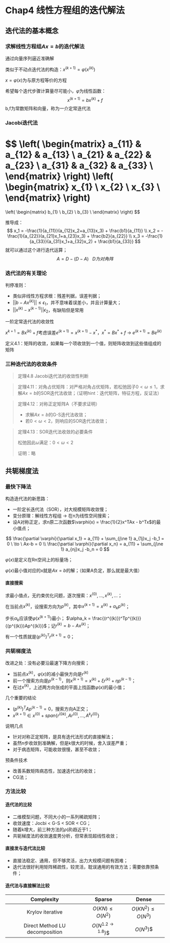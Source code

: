 # Chap4 线性方程组的迭代解法

## 迭代法的基本概念

### 求解线性方程组$Ax = b$的迭代解法

通过向量序列逼近准确解

类似于不动点迭代法的构造：$x^{(k+1)} = \varphi(x^{(k)})$

$x = \varphi(x)$为与原方程等价的方程

希望每个迭代步骤计算量尽可能小，$\varphi$为线性函数：
$$
x^{(k+1)} = bx^{(k)} + f
$$
b,f为常数矩阵和向量，称为一介定常迭代法

### Jacobi迭代法

$$
\left(
\begin{matrix}
a_{11} & a_{12} & a_{13} \\
a_{21} & a_{22} & a_{23} \\
a_{31} & a_{32} & a_{33} \\
\end{matrix}
\right)
\left(
\begin{matrix}
x_{1} \\
x_{2} \\
x_{3} \\
\end{matrix}
\right)
=
\left(
\begin{matrix}
b_{1} \\
b_{2} \\
b_{3} \\
\end{matrix}
\right)
$$

推导成：
$$
x_1 = -\frac{1}{a_{11}}(a_{12}x_2+a_{13}x_3) + \frac{b1}{a_{11}} \\
x_2 = -\frac{1}{a_{22}}(a_{21}x_1+a_{23}x_3) + \frac{b2}{a_{22}} \\
x_3 = -\frac{1}{a_{33}}(a_{31}x_1+a_{32}x_2) + \frac{b1}{a_{33}}
$$
就可以通过这个进行迭代运算；
$$
A = D-(D-A)	\ \ \ 	D为对角阵
$$

### 迭代法的有关理论

判停准则：

- 类似非线性方程求根：残差判据，误差判据；
- $||b-Ax^{(k)}||\le\epsilon_1$，并不意味着误差小，并且计算量大；
- $||x^{(k)}-x^{(k-1)}||\epsilon_2$，有缺陷但是常用

一阶定常迭代法的收敛性

$x^{k+1} = Bx^{(k)} + f$考虑误差$e^{(k+1)} = x^{(k+1)}-x^*$，$x^* = Bx^*+f \ \to \ e^{(k+1)} = Be^{(k)}$ 

定义4.1：矩阵的收敛，如果每一个项收敛到一个值，则矩阵收敛到这些值组成的矩阵

### 三种迭代法的收敛条件

> 定理4.8 Jacobi迭代法的收敛性判断

> 定理4.11：对角占优矩阵：对严格对角占优矩阵，若松弛因子$0< \omega \le 1$，求解$Ax = b$的SOR迭代法收敛；（证明hint：迭代矩阵，特征方程，反证法）

> 定理4.12：对称正定矩阵A（不要求证明）
>
> - 求解$Ax = b$的G-S迭代法收敛；
> - 若$0 < \omega < 2$，则响应的SOR迭代法收敛；

> 定理4.13：SOR迭代法收敛的必要条件
>
> 松弛因此$\omega$满足：$0<\omega < 2$
>
> 证明：略



## 共轭梯度法

### 最快下降法

构造迭代法的新思路：

- 一阶定长迭代法（SOR），对大规模矩阵收敛慢；
- 变分原理：解线性方程组 $\to$ 在n为线性空间搜索；
- 设A对称正定，求n原二次函数$\varphi(x) = \frac{1}{2}x^TAx - b^Tx$的最小值点；

$$
\frac{\partial \varphi}{\partial x_1} = a_{11} + \sum_{j\ne 1} a_{1j}x_j -b_1 = 0 \ \to \ Ax-b = 0		\\
\frac{\partial \varphi}{\partial x_n} = a_{11} + \sum_{j\ne 1} a_{nj}x_j -b_n = 0
$$

$\varphi(x)$是定义在Rn空间上的标量场；

$\varphi(x)$最小值对应的x就是$Ax = b$的解；（如果A负定，那么就是最大值）

#### 直接搜索

求最小值点，无约束优化问题，逐次搜索：$x^{(0)},...,x^{(k)},...$；

在当前点$x^{(k)}$，设搜索方向为$p^{(k)}$，其中$x^{(k+1)} = x^{(k)} + \alpha_kp^{(k)}$；

步长$\alpha_k$应该使$\varphi(x^{(k+1)})$最小； $\alpha_k = \frac{(r^{(k)})^Tp^{(k)}}{(p^{(k)})Ap^{(k)}}$；记$r^{(k)} = b-Ax^{(k)}$；

有一个性质就是$(p^{(k)})^Tr^{(k+1)} = 0$；

### 共轭梯度法

改进之处：没有必要沿最速下降方向搜索；

- 当前点$x^{(k)}$，$\varphi(x)$的减小最快方向是$r^{(k)}$
- 前一个搜索方向是$p^{(k-1)}$，则$x^{(k+1)}=x^{(k)}+\xi r^{(k)} + \eta p^{(k-1)}$；
- 在过$x^{(k)}$，上述两方向张成的平面上找函数$\varphi(x)$的最小值；

几个重要的结论

- $(p^{(k)})^TAp^{(k-1)} = 0$，搜索方向A正交；
- $x^{(k+1)}\in x^{(0)}+span\{r^{(0k)},Ar^{(0)},...,A^kr^{(0)}\}$

说明几点

- 针对对称正定矩阵，是具有迭代法形式的直接解法；
- 虽然n步收敛到准确解，但是k很大的时候，舍入误差严重；
- 对于病态矩阵，可能收敛很慢，甚至不收敛；

预条件技术

- 改善系数矩阵病态性，加速迭代法的收敛；
- CG法；

### 方法比较

#### 迭代法的比较

- 二维模型问题，不同大小的一系列稀疏矩阵；
- 收敛速度：Jocbi < G-S < SOR < CG；
- 随着k增大，前三种方法的$\rho(B)$趋近于1；
- 共轭梯度法的收敛速度男分析，但常表现超线性收敛；

#### 直接发与迭代法比较

- 直接法稳定、通用，但不够灵活，出力大规模问题有困难；
- 迭代法很好利用矩阵稀疏性，较灵活，耽误通用的有效方法；需要依靠预条件；

#### 迭代法与直接解法比较

|           Complexity           |       Sparse        |        Dense         |
| :----------------------------: | :-----------------: | :------------------: |
|        Krylov iterative        | $O(KN) \le O(N^2)$  | $O(KN^2) \le O(N^3)$ |
| Direct Method LU decomposition | $O(N^{1.2\to1.8})$$ |      $O(N^3)$$       |

